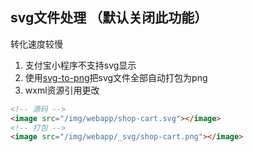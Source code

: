 ## svg文件处理 （默认关闭此功能）
转化速度较慢
1. 支付宝小程序不支持svg显示
2. 使用[svg-to-png](https://github.com/filamentgroup/svg-to-png)把svg文件全部自动打包为png
3. wxml资源引用更改
```html
<!-- 源码 -->
<image src="/img/webapp/shop-cart.svg"></image>
<!-- 打包 -->
<image src="/img/webapp/_svg/shop-cart.png"></image>
```